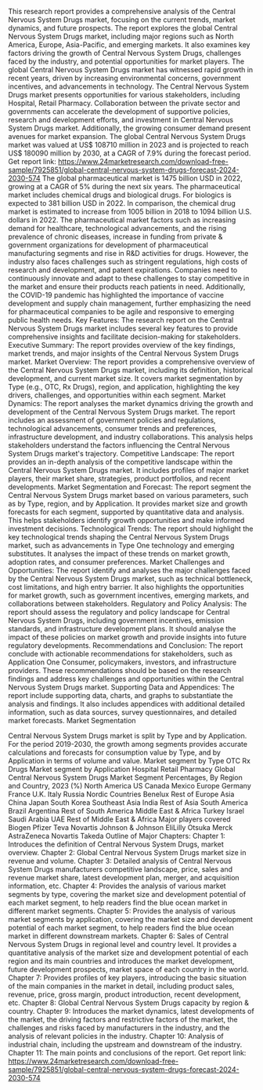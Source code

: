 This research report provides a comprehensive analysis of the Central Nervous System Drugs market, focusing on the current trends, market dynamics, and future prospects. The report explores the global Central Nervous System Drugs market, including major regions such as North America, Europe, Asia-Pacific, and emerging markets. It also examines key factors driving the growth of Central Nervous System Drugs, challenges faced by the industry, and potential opportunities for market players.
The global Central Nervous System Drugs market has witnessed rapid growth in recent years, driven by increasing environmental concerns, government incentives, and advancements in technology. The Central Nervous System Drugs market presents opportunities for various stakeholders, including Hospital, Retail Pharmacy. Collaboration between the private sector and governments can accelerate the development of supportive policies, research and development efforts, and investment in Central Nervous System Drugs market. Additionally, the growing consumer demand present avenues for market expansion.
The global Central Nervous System Drugs market was valued at US$ 108710 million in 2023 and is projected to reach US$ 180090 million by 2030, at a CAGR of 7.9% during the forecast period.
Get report link: https://www.24marketresearch.com/download-free-sample/7925851/global-central-nervous-system-drugs-forecast-2024-2030-574 
The global pharmaceutical market is 1475 billion USD in 2022, growing at a CAGR of 5% during the next six years. The pharmaceutical market includes chemical drugs and biological drugs. For biologics is expected to 381 billion USD in 2022. In comparison, the chemical drug market is estimated to increase from 1005 billion in 2018 to 1094 billion U.S. dollars in 2022. The pharmaceutical market factors such as increasing demand for healthcare, technological advancements, and the rising prevalence of chronic diseases, increase in funding from private & government organizations for development of pharmaceutical manufacturing segments and rise in R&D activities for drugs. However, the industry also faces challenges such as stringent regulations, high costs of research and development, and patent expirations. Companies need to continuously innovate and adapt to these challenges to stay competitive in the market and ensure their products reach patients in need. Additionally, the COVID-19 pandemic has highlighted the importance of vaccine development and supply chain management, further emphasizing the need for pharmaceutical companies to be agile and responsive to emerging public health needs.
Key Features:
The research report on the Central Nervous System Drugs market includes several key features to provide comprehensive insights and facilitate decision-making for stakeholders.
Executive Summary: The report provides overview of the key findings, market trends, and major insights of the Central Nervous System Drugs market.
Market Overview: The report provides a comprehensive overview of the Central Nervous System Drugs market, including its definition, historical development, and current market size. It covers market segmentation by Type (e.g., OTC, Rx Drugs), region, and application, highlighting the key drivers, challenges, and opportunities within each segment.
Market Dynamics: The report analyses the market dynamics driving the growth and development of the Central Nervous System Drugs market. The report includes an assessment of government policies and regulations, technological advancements, consumer trends and preferences, infrastructure development, and industry collaborations. This analysis helps stakeholders understand the factors influencing the Central Nervous System Drugs market's trajectory.
Competitive Landscape: The report provides an in-depth analysis of the competitive landscape within the Central Nervous System Drugs market. It includes profiles of major market players, their market share, strategies, product portfolios, and recent developments.
Market Segmentation and Forecast: The report segment the Central Nervous System Drugs market based on various parameters, such as by Type, region, and by Application. It provides market size and growth forecasts for each segment, supported by quantitative data and analysis. This helps stakeholders identify growth opportunities and make informed investment decisions.
Technological Trends: The report should highlight the key technological trends shaping the Central Nervous System Drugs market, such as advancements in Type One technology and emerging substitutes. It analyses the impact of these trends on market growth, adoption rates, and consumer preferences.
Market Challenges and Opportunities: The report identify and analyses the major challenges faced by the Central Nervous System Drugs market, such as technical bottleneck, cost limitations, and high entry barrier. It also highlights the opportunities for market growth, such as government incentives, emerging markets, and collaborations between stakeholders.
Regulatory and Policy Analysis: The report should assess the regulatory and policy landscape for Central Nervous System Drugs, including government incentives, emission standards, and infrastructure development plans. It should analyse the impact of these policies on market growth and provide insights into future regulatory developments.
Recommendations and Conclusion: The report conclude with actionable recommendations for stakeholders, such as Application One Consumer, policymakers, investors, and infrastructure providers. These recommendations should be based on the research findings and address key challenges and opportunities within the Central Nervous System Drugs market.
Supporting Data and Appendices: The report include supporting data, charts, and graphs to substantiate the analysis and findings. It also includes appendices with additional detailed information, such as data sources, survey questionnaires, and detailed market forecasts.
Market Segmentation

Central Nervous System Drugs market is split by Type and by Application. For the period 2019-2030, the growth among segments provides accurate calculations and forecasts for consumption value by Type, and by Application in terms of volume and value.
Market segment by Type
OTC
Rx Drugs
Market segment by Application
Hospital
Retail Pharmacy
Global Central Nervous System Drugs Market Segment Percentages, By Region and Country, 2023 (%)
North America
US
Canada
Mexico
Europe
Germany
France
U.K.
Italy
Russia
Nordic Countries
Benelux
Rest of Europe
Asia
China
Japan
South Korea
Southeast Asia
India
Rest of Asia
South America
Brazil
Argentina
Rest of South America
Middle East & Africa
Turkey
Israel
Saudi Arabia
UAE
Rest of Middle East & Africa
Major players covered
Biogen
Pfizer
Teva
Novartis
Johnson & Johnson
EliLilly
Otsuka
Merck
AstraZeneca
Novartis
Takeda
Outline of Major Chapters:
Chapter 1: Introduces the definition of Central Nervous System Drugs, market overview.
Chapter 2: Global Central Nervous System Drugs market size in revenue and volume.
Chapter 3: Detailed analysis of Central Nervous System Drugs manufacturers competitive landscape, price, sales and revenue market share, latest development plan, merger, and acquisition information, etc.
Chapter 4: Provides the analysis of various market segments by type, covering the market size and development potential of each market segment, to help readers find the blue ocean market in different market segments.
Chapter 5: Provides the analysis of various market segments by application, covering the market size and development potential of each market segment, to help readers find the blue ocean market in different downstream markets.
Chapter 6: Sales of Central Nervous System Drugs in regional level and country level. It provides a quantitative analysis of the market size and development potential of each region and its main countries and introduces the market development, future development prospects, market space of each country in the world.
Chapter 7: Provides profiles of key players, introducing the basic situation of the main companies in the market in detail, including product sales, revenue, price, gross margin, product introduction, recent development, etc.
Chapter 8: Global Central Nervous System Drugs capacity by region & country.
Chapter 9: Introduces the market dynamics, latest developments of the market, the driving factors and restrictive factors of the market, the challenges and risks faced by manufacturers in the industry, and the analysis of relevant policies in the industry.
Chapter 10: Analysis of industrial chain, including the upstream and downstream of the industry.
Chapter 11: The main points and conclusions of the report.
Get report link: https://www.24marketresearch.com/download-free-sample/7925851/global-central-nervous-system-drugs-forecast-2024-2030-574 
